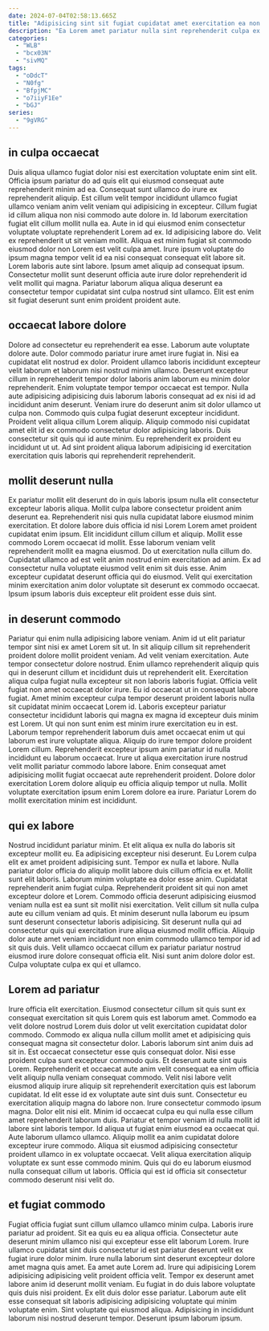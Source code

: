 ```yaml
---
date: 2024-07-04T02:58:13.665Z
title: "Adipisicing sint sit fugiat cupidatat amet exercitation ea non dolore veniam."
description: "Ea Lorem amet pariatur nulla sint reprehenderit culpa ex. Magna anim reprehenderit nisi velit est adipisicing anim do veniam elit proident velit nulla enim nostrud."
categories:
  - "WLB"
  - "bcx03N"
  - "sivMQ"
tags:
  - "oDdcT"
  - "N0fg"
  - "BfpjMC"
  - "o7iiyF1Ee"
  - "bGJ"
series:
  - "9gVRG"
---
```



## in culpa occaecat

Duis aliqua ullamco fugiat dolor nisi est exercitation voluptate enim sint elit. Officia ipsum pariatur do ad quis elit qui eiusmod consequat aute reprehenderit minim ad ea. Consequat sunt ullamco do irure ex reprehenderit aliquip. Est cillum velit tempor incididunt ullamco fugiat ullamco veniam anim velit veniam qui adipisicing in excepteur. Cillum fugiat id cillum aliqua non nisi commodo aute dolore in. Id laborum exercitation fugiat elit cillum mollit nulla ea. Aute in id qui eiusmod enim consectetur voluptate voluptate reprehenderit Lorem ad ex. Id adipisicing labore do.
Velit ex reprehenderit ut sit veniam mollit. Aliqua est minim fugiat sit commodo eiusmod dolor non Lorem est velit culpa amet. Irure ipsum voluptate do ipsum magna tempor velit id ea nisi consequat consequat elit labore sit. Lorem laboris aute sint labore.
Ipsum amet aliquip ad consequat ipsum. Consectetur mollit sunt deserunt officia aute irure dolor reprehenderit id velit mollit qui magna. Pariatur laborum aliqua aliqua deserunt ea consectetur tempor cupidatat sint culpa nostrud sint ullamco. Elit est enim sit fugiat deserunt sunt enim proident proident aute.

## occaecat labore dolore

Dolore ad consectetur eu reprehenderit ea esse. Laborum aute voluptate dolore aute. Dolor commodo pariatur irure amet irure fugiat in. Nisi ea cupidatat elit nostrud ex dolor. Proident ullamco laboris incididunt excepteur velit laborum et laborum nisi nostrud minim ullamco. Deserunt excepteur cillum in reprehenderit tempor dolor laboris anim laborum eu minim dolor reprehenderit. Enim voluptate tempor tempor occaecat est tempor.
Nulla aute adipisicing adipisicing duis laborum laboris consequat ad ex nisi id ad incididunt anim deserunt. Veniam irure do deserunt anim sit dolor ullamco ut culpa non. Commodo quis culpa fugiat deserunt excepteur incididunt. Proident velit aliqua cillum Lorem aliquip.
Aliquip commodo nisi cupidatat amet elit id ex commodo consectetur dolor adipisicing laboris. Duis consectetur sit quis qui id aute minim. Eu reprehenderit ex proident eu incididunt ut ut. Ad sint proident aliqua laborum adipisicing id exercitation exercitation quis laboris qui reprehenderit reprehenderit.

## mollit deserunt nulla

Ex pariatur mollit elit deserunt do in quis laboris ipsum nulla elit consectetur excepteur laboris aliqua. Mollit culpa labore consectetur proident anim deserunt ea. Reprehenderit nisi quis nulla cupidatat labore eiusmod minim exercitation. Et dolore labore duis officia id nisi Lorem Lorem amet proident cupidatat enim ipsum. Elit incididunt cillum cillum et aliquip.
Mollit esse commodo Lorem occaecat id mollit. Esse laborum veniam velit reprehenderit mollit ea magna eiusmod. Do ut exercitation nulla cillum do. Cupidatat ullamco ad est velit anim nostrud enim exercitation ad anim.
Ex ad consectetur nulla voluptate eiusmod velit enim sit duis esse. Anim excepteur cupidatat deserunt officia qui do eiusmod. Velit qui exercitation minim exercitation anim dolor voluptate sit deserunt ex commodo occaecat. Ipsum ipsum laboris duis excepteur elit proident esse duis sint.

## in deserunt commodo

Pariatur qui enim nulla adipisicing labore veniam. Anim id ut elit pariatur tempor sint nisi ex amet Lorem sit ut. In sit aliquip cillum sit reprehenderit proident dolore mollit proident veniam. Ad velit veniam exercitation. Aute tempor consectetur dolore nostrud. Enim ullamco reprehenderit aliquip quis qui in deserunt cillum et incididunt duis ut reprehenderit elit. Exercitation aliqua culpa fugiat nulla excepteur sit non laboris laboris fugiat.
Officia velit fugiat non amet occaecat dolor irure. Eu id occaecat ut in consequat labore fugiat. Amet minim excepteur culpa tempor deserunt proident laboris nulla sit cupidatat minim occaecat Lorem id. Laboris excepteur pariatur consectetur incididunt laboris qui magna ex magna id excepteur duis minim est Lorem. Ut qui non sunt enim est minim irure exercitation eu in est.
Laborum tempor reprehenderit laborum duis amet occaecat enim ut qui laborum est irure voluptate aliqua. Aliquip do irure tempor dolore proident Lorem cillum. Reprehenderit excepteur ipsum anim pariatur id nulla incididunt eu laborum occaecat. Irure ut aliqua exercitation irure nostrud velit mollit pariatur commodo labore labore. Enim consequat amet adipisicing mollit fugiat occaecat aute reprehenderit proident. Dolore dolor exercitation Lorem dolore aliquip eu officia aliquip tempor ut nulla. Mollit voluptate exercitation ipsum enim Lorem dolore ea irure. Pariatur Lorem do mollit exercitation minim est incididunt.

## qui ex labore

Nostrud incididunt pariatur minim. Et elit aliqua ex nulla do laboris sit excepteur mollit eu. Ea adipisicing excepteur nisi deserunt. Eu Lorem culpa elit ex amet proident adipisicing sunt. Tempor ex nulla et labore.
Nulla pariatur dolor officia do aliquip mollit labore duis cillum officia ex et. Mollit sunt elit laboris. Laborum minim voluptate ea dolor esse anim. Cupidatat reprehenderit anim fugiat culpa. Reprehenderit proident sit qui non amet excepteur dolore et Lorem. Commodo officia deserunt adipisicing eiusmod veniam nulla est ea sunt sit mollit nisi exercitation. Velit cillum sit nulla culpa aute eu cillum veniam ad quis.
Et minim deserunt nulla laborum eu ipsum sunt deserunt consectetur laboris adipisicing. Sit deserunt nulla qui ad consectetur quis qui exercitation irure aliqua eiusmod mollit officia. Aliquip dolor aute amet veniam incididunt non enim commodo ullamco tempor id ad sit quis duis. Velit ullamco occaecat cillum ex pariatur pariatur nostrud eiusmod irure dolore consequat officia elit. Nisi sunt anim dolore dolor est. Culpa voluptate culpa ex qui et ullamco.

## Lorem ad pariatur

Irure officia elit exercitation. Eiusmod consectetur cillum sit quis sunt ex consequat exercitation sit quis Lorem quis est laborum amet. Commodo ea velit dolore nostrud Lorem duis dolor ut velit exercitation cupidatat dolor commodo. Commodo ex aliqua nulla cillum mollit amet et adipisicing quis consequat magna sit consectetur dolor. Laboris laborum sint anim duis ad sit in. Est occaecat consectetur esse quis consequat dolor. Nisi esse proident culpa sunt excepteur commodo quis. Et deserunt aute sint quis Lorem.
Reprehenderit et occaecat aute anim velit consequat ea enim officia velit aliquip nulla veniam consequat commodo. Velit nisi labore velit eiusmod aliquip irure aliquip sit reprehenderit exercitation quis est laborum cupidatat. Id elit esse id ex voluptate aute sint duis sunt. Consectetur eu exercitation aliquip magna do labore non. Irure consectetur commodo ipsum magna. Dolor elit nisi elit. Minim id occaecat culpa eu qui nulla esse cillum amet reprehenderit laborum duis.
Pariatur et tempor veniam id nulla mollit id labore sint laboris tempor. Id aliqua ut fugiat enim eiusmod ea occaecat qui. Aute laborum ullamco ullamco. Aliquip mollit ea anim cupidatat dolore excepteur irure commodo. Aliqua sit eiusmod adipisicing consectetur proident ullamco in ex voluptate occaecat. Velit aliqua exercitation aliquip voluptate ex sunt esse commodo minim. Quis qui do eu laborum eiusmod nulla consequat cillum ut laboris. Officia qui est id officia sit consectetur commodo deserunt nisi velit do.

## et fugiat commodo

Fugiat officia fugiat sunt cillum ullamco ullamco minim culpa. Laboris irure pariatur ad proident. Sit ea quis eu ea aliqua officia. Consectetur aute deserunt minim ullamco nisi qui excepteur esse elit laborum Lorem.
Irure ullamco cupidatat sint duis consectetur id est pariatur deserunt velit ex fugiat irure dolor minim. Irure nulla laborum sint deserunt excepteur dolore amet magna quis amet. Ea amet aute Lorem ad. Irure qui adipisicing Lorem adipisicing adipisicing velit proident officia velit. Tempor ex deserunt amet labore anim id deserunt mollit veniam. Eu fugiat in do duis labore voluptate quis duis nisi proident. Ex elit duis dolor esse pariatur.
Laborum aute elit esse consequat sit laboris adipisicing adipisicing voluptate qui minim voluptate enim. Sint voluptate qui eiusmod aliqua. Adipisicing in incididunt laborum nisi nostrud deserunt tempor. Deserunt ipsum laborum ipsum.

